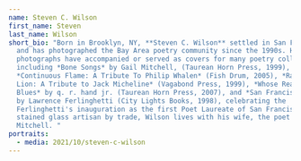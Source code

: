 ```yaml
---
name: Steven C. Wilson
first_name: Steven
last_name: Wilson
short_bio: "Born in Brooklyn, NY, **Steven C. Wilson** settled in San Francisco
  and has photographed the Bay Area poetry community since the 1990s. His
  photographs have accompanied or served as covers for many poetry collections,
  including *Bone Songs* by Gail Mitchell, (Taurean Horn Press, 1999),
  *Continuous Flame: A Tribute To Philip Whalen* (Fish Drum, 2005), *Ragged
  Lion: A Tribute to Jack Micheline* (Vagabond Press, 1999), *Whose Really
  Blues* by q. r. hand jr. (Taurean Horn Press, 2007), and *San Francisco Poems*
  by Lawrence Ferlinghetti (City Lights Books, 1998), celebrating the
  Ferlinghetti's inauguration as the first Poet Laureate of San Francisco. A
  stained glass artisan by trade, Wilson lives with his wife, the poet Gail
  Mitchell. "
portraits:
  - media: 2021/10/steven-c-wilson
---
```

